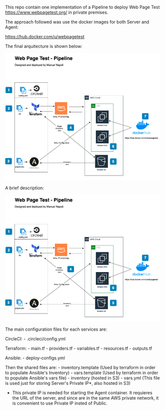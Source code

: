 This repo contain one implementation of a Pipeline to deploy Web Page Test https://www.webpagetest.org/ in private premises.

The approach followed was use the docker images for both Server and Agent:

https://hub.docker.com/u/webpagetest

The final arquitecture is shown below:

![Arquitecture Image](https://github.com/manunapo/webpagetest-cicd/blob/main/Arquitecture.png)

A brief description:

![Description Image](https://github.com/manunapo/webpagetest-cicd/blob/main/Arquitecture.png)

The main configuration files for each services are:

CircleCI:
    -   .circleci/config.yml

Terraform:
    -   main.tf
    -   providers.tf
    -   variables.tf
    -   resources.tf
    -   outputs.tf

Ansible:
    -   deploy-configs.yml


Then the shared files are:
    -   inventory.template (Used by terraform in order to populate Ansible's Inventory)
    -   vars.template (Used by terraform in order to populate Ansible's vars file)
    -   inventory (hosted in S3)
    -   vars.yml (This file is used just for storing Server's Private IP*, also hosted in S3)

* This private IP is needed for starting the Agent container. It requieres the URL of the server, and since are in the same AWS private network, it is convenient to use Private IP insted of Public.
